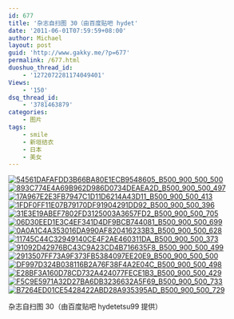 ```yaml
---
id: 677
title: '杂志自扫图 30（由百度贴吧 hydet'
date: '2011-06-01T07:59:59+08:00'
author: Michael
layout: post
guid: 'http://www.gakky.me/?p=677'
permalink: /677.html
duoshuo_thread_id:
    - '1272072281174049401'
Views:
    - '150'
dsq_thread_id:
    - '3781463879'
categories:
    - 图片
tags:
    - smile
    - 新垣结衣
    - 日本
    - 美女
---
```


[![54561DAFAFDD3B66BA80E1ECB9548605_B500_900_500_500](http://www.yui-aragaki.org/wp-content/uploads/img/54561DAFAFDD3B66BA80E1ECB9548605_B500_900_500_500.jpeg)](http://www.yui-aragaki.org/wp-content/uploads/img/54561DAFAFDD3B66BA80E1ECB9548605_B1280_1280_1021_1023.jpeg) [![893C774E4A69B962D986D0734DEAEA2D_B500_900_500_497](http://www.yui-aragaki.org/wp-content/uploads/img/893C774E4A69B962D986D0734DEAEA2D_B500_900_500_497.jpeg)](http://www.yui-aragaki.org/wp-content/uploads/img/893C774E4A69B962D986D0734DEAEA2D_B1280_1280_1023_1018.jpeg) [![17A967E2E3FB7947C1D11D6214A43D11_B500_900_500_413](http://www.yui-aragaki.org/wp-content/uploads/img/17A967E2E3FB7947C1D11D6214A43D11_B500_900_500_413.jpeg)](http://www.yui-aragaki.org/wp-content/uploads/img/17A967E2E3FB7947C1D11D6214A43D11_B1280_1280_1024_846.jpeg) [![1FDF0FF11E07B79170DF91904291DD92_B500_900_500_396](http://www.yui-aragaki.org/wp-content/uploads/img/1FDF0FF11E07B79170DF91904291DD92_B500_900_500_396.jpeg)](http://www.yui-aragaki.org/wp-content/uploads/img/1FDF0FF11E07B79170DF91904291DD92_B1280_1280_1023_812.jpeg) [![31E3E19ABEF7802FD3125003A3657FD2_B500_900_500_705](http://www.yui-aragaki.org/wp-content/uploads/img/31E3E19ABEF7802FD3125003A3657FD2_B500_900_500_705.jpeg)](http://www.yui-aragaki.org/wp-content/uploads/img/31E3E19ABEF7802FD3125003A3657FD2_B1280_1280_725_1023.jpeg) [![06D30EED1E3C4EF341D4DF9BCB744081_B500_900_500_699](http://www.yui-aragaki.org/wp-content/uploads/img/06D30EED1E3C4EF341D4DF9BCB744081_B500_900_500_699.jpeg)](http://www.yui-aragaki.org/wp-content/uploads/img/06D30EED1E3C4EF341D4DF9BCB744081_B1280_1280_731_1023.jpeg) [![0A0A1C4A353016DA990AF820416233B3_B500_900_500_628](http://www.yui-aragaki.org/wp-content/uploads/img/0A0A1C4A353016DA990AF820416233B3_B500_900_500_628.jpeg)](http://www.yui-aragaki.org/wp-content/uploads/img/0A0A1C4A353016DA990AF820416233B3_B1280_1280_814_1023.jpeg) [![11745C44C32949140CE4F2AE460311DA_B500_900_500_373](http://www.yui-aragaki.org/wp-content/uploads/img/11745C44C32949140CE4F2AE460311DA_B500_900_500_373.jpeg)](http://www.yui-aragaki.org/wp-content/uploads/img/11745C44C32949140CE4F2AE460311DA_B1280_1280_1023_764.jpeg) [![91092D42976BC43C9A23CD4B716635F8_B500_900_500_499](http://www.yui-aragaki.org/wp-content/uploads/img/91092D42976BC43C9A23CD4B716635F8_B500_900_500_499.jpeg)](http://www.yui-aragaki.org/wp-content/uploads/img/91092D42976BC43C9A23CD4B716635F8_B1280_1280_1023_1022.jpeg) [![2913507FF73A9F373FB5384097EE20E9_B500_900_500_500](http://www.yui-aragaki.org/wp-content/uploads/img/2913507FF73A9F373FB5384097EE20E9_B500_900_500_500.jpeg)](http://www.yui-aragaki.org/wp-content/uploads/img/2913507FF73A9F373FB5384097EE20E9_B1280_1280_1023_1024.jpeg) [![DF997D324B038116B2A76F38F4A2E04C_B500_900_500_498](http://www.yui-aragaki.org/wp-content/uploads/img/DF997D324B038116B2A76F38F4A2E04C_B500_900_500_498.jpeg)](http://www.yui-aragaki.org/wp-content/uploads/img/DF997D324B038116B2A76F38F4A2E04C_B1280_1280_1024_1020.jpeg) [![E28BF3A160D78CD732A424077FECE1B3_B500_900_500_429](http://www.yui-aragaki.org/wp-content/uploads/img/E28BF3A160D78CD732A424077FECE1B3_B500_900_500_429.jpeg)](http://www.yui-aragaki.org/wp-content/uploads/img/E28BF3A160D78CD732A424077FECE1B3_B1280_1280_1024_880.jpeg) [![F5C9E5971A32D27BA6DB3236632A5F69_B500_900_500_733](http://www.yui-aragaki.org/wp-content/uploads/img/F5C9E5971A32D27BA6DB3236632A5F69_B500_900_500_733.jpeg)](http://www.yui-aragaki.org/wp-content/uploads/img/F5C9E5971A32D27BA6DB3236632A5F69_B1280_1280_697_1023.jpeg) [![B7264ED01CE5428422ABD28A935395AD_B500_900_500_729](http://www.yui-aragaki.org/wp-content/uploads/img/B7264ED01CE5428422ABD28A935395AD_B500_900_500_729.jpeg)](http://www.yui-aragaki.org/wp-content/uploads/img/B7264ED01CE5428422ABD28A935395AD_B1280_1280_701_1023.jpeg)

杂志自扫图 30（由百度贴吧 hydetetsu99 提供）